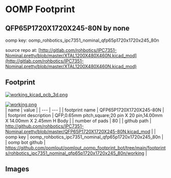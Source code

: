 # OOMP Footprint  
## QFP65P1720X1720X245-80N  by none  
  
oomp key: oomp_rohbotics_ipc7351_nominal_qfp65p1720x1720x245_80n  
  
source repo at: [http://gitlab.com/rohbotics/IPC7351-Nominal.pretty/blob/master/XTAL1200X480X460N.kicad_mod](http://gitlab.com/rohbotics/IPC7351-Nominal.pretty/blob/master/XTAL1200X480X460N.kicad_mod)  
## Footprint  
  
[![working_kicad_pcb_3d.png](working_kicad_pcb_3d_600.png)](working_kicad_pcb_3d.png)  
  
[![working.png](working_600.png)](working.png)  
| name | value | 
| --- | --- | 
| footprint name | QFP65P1720X1720X245-80N | 
| footprint description | QFP,0.65mm pitch,square;20 pin X 20 pin,14.00mm X 14.00mm X 2.45mm H Body | 
| number of pads | 80 | 
| github path | http://github.com/rohbotics/IPC7351-Nominal.pretty/blob/master/QFP65P1720X1720X245-80N.kicad_mod | 
| oomp key | oomp_rohbotics_ipc7351_nominal_qfp65p1720x1720x245_80n | 
| oomp bot github | https://github.com/oomlout/oomlout_oomp_footprint_bot/tree/main/footprints/rohbotics_ipc7351_nominal_qfp65p1720x1720x245_80n/working | 
## Images  
